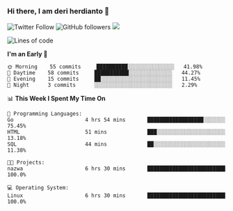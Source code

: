 ### Hi there, I am deri herdianto 👋
![Twitter Follow](https://img.shields.io/twitter/follow/deikatsuo?label=Follow)
![GitHub followers](https://img.shields.io/github/followers/deikatsuo?label=Follow&style=social)
![](https://visitor-badge.glitch.me/badge?page_id=deikatsuo.deikatsuo)

<!--
**deikatsuo/deikatsuo** is a ✨ _special_ ✨ repository because its `README.md` (this file) appears on your GitHub profile.

Here are some ideas to get you started:

- 🔭 I’m currently working on ...
- 🌱 I’m currently learning ...
- 👯 I’m looking to collaborate on ...
- 🤔 I’m looking for help with ...
- 💬 Ask me about ...
- 📫 How to reach me: ...
- 😄 Pronouns: ...
- ⚡ Fun fact: ...
-->

<!--START_SECTION:waka-->
![Lines of code](https://img.shields.io/badge/From%20Hello%20World%20I%27ve%20Written-15096%20lines%20of%20code-blue)

**I'm an Early 🐤** 

```text
🌞 Morning    55 commits     ██████████░░░░░░░░░░░░░░░   41.98% 
🌆 Daytime    58 commits     ███████████░░░░░░░░░░░░░░   44.27% 
🌃 Evening    15 commits     ██░░░░░░░░░░░░░░░░░░░░░░░   11.45% 
🌙 Night      3 commits      ░░░░░░░░░░░░░░░░░░░░░░░░░   2.29%

```


📊 **This Week I Spent My Time On** 

```text
💬 Programming Languages: 
Go                       4 hrs 54 mins       ██████████████████░░░░░░░   75.45% 
HTML                     51 mins             ███░░░░░░░░░░░░░░░░░░░░░░   13.18% 
SQL                      44 mins             ██░░░░░░░░░░░░░░░░░░░░░░░   11.38%

🐱‍💻 Projects: 
nazwa                    6 hrs 30 mins       █████████████████████████   100.0%

💻 Operating System: 
Linux                    6 hrs 30 mins       █████████████████████████   100.0%

```


<!--END_SECTION:waka-->
